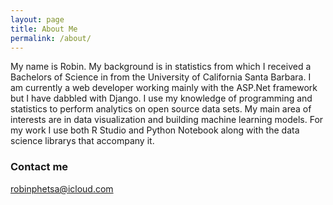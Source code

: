 ```yaml
---
layout: page
title: About Me
permalink: /about/
---
```


My name is Robin. My background is in statistics from which I received a Bachelors of Science in from the University of California Santa Barbara. I am currently a web developer working mainly with the ASP.Net framework but I have dabbled with Django. I use my knowledge of programming and statistics to perform analytics on open source data sets. My main area of interests are in data visualization and building machine learning models. For my work I use both R Studio and Python Notebook along with the data science librarys that accompany it. 

### Contact me

[robinphetsa@icloud.com](mailto:robinphetsa@icloud.com)
